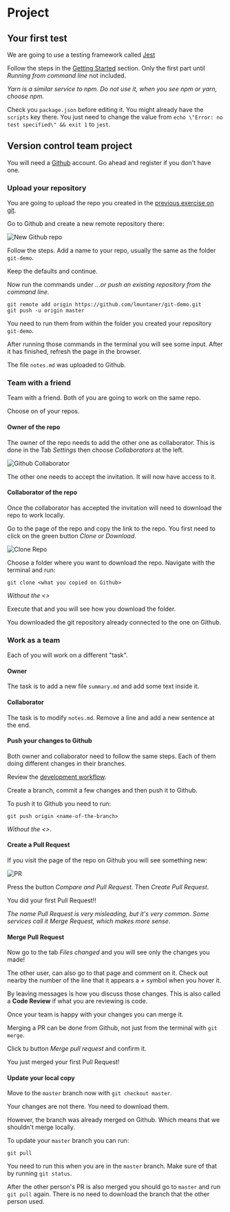 # Project

## Your first test

We are going to use a testing framework called [Jest](https://jestjs.io/)

Follow the steps in the [Getting Started](https://jestjs.io/docs/en/getting-started) section. Only the first part until *Running from command line* not included.

*Yarn is a similar service to npm. Do not use it, when you see npm or yarn, choose npm.*

Check you `package.json` before editing it. You might already have the `scripts` key there. You just need to change the value from `echo \"Error: no test specified\" && exit 1` to `jest`.

## Version control team project

You will need a [Github](https://github.com/) account. Go ahead and register if you don't have one.

### Upload your repository

You are going to upload the repo you created in the [previous exercise on git](./git.md).

Go to Github and create a new remote repository there:

![New Github repo](./assets/new-repo-github.png)

Follow the steps. Add a name to your repo, usually the same as the folder `git-demo`.

Keep the defaults and continue.

Now run the commands under *…or push an existing repository from the command line*.

```git
git remote add origin https://github.com/lmuntaner/git-demo.git
git push -u origin master
```

You need to run them from within the folder you created your repository `git-demo`.

After running those commands in the terminal you will see some input. After it has finished, refresh the page in the browser.

The file `notes.md` was uploaded to Github.

### Team with a friend

Team with a friend. Both of you are going to work on the same repo.

Choose on of your repos.

#### Owner of the repo

The owner of the repo needs to add the other one as collaborator. This is done in the Tab *Settings* then choose *Collaborators* at the left.

![Github Collaborator](./assets/collaborator-github.png)

The other one needs to accept the invitation. It will now have access to it.

#### Collaborator of the repo

Once the collaborator has accepted the invitation will need to download the repo to work locally.

Go to the page of the repo and copy the link to the repo. You first need to click on the green button *Clone or Download*.

![Clone Repo](./assets/clone-url.png)

Choose a folder where you want to download the repo. Navigate with the terminal and run:

```git
git clone <what you copied on Github>
```

*Without the <>*

Execute that and you will see how you download the folder.

You downloaded the git repository already connected to the one on Github.

### Work as a team

Each of you will work on a different "task".

#### Owner

The task is to add a new file `summary.md` and add some text inside it.

#### Collaborator

The task is to modify `notes.md`. Remove a line and add a new sentence at the end.

#### Push your changes to Github

Both owner and collaborator need to follow the same steps. Each of them doing different changes in their branches.

Review the [development workflow](./workflow.md).

Create a branch, commit a few changes and then push it to Github.

To push it to Github you need to run:

```git
git push origin <name-of-the-branch>
```

*Without the <>*.

#### Create a Pull Request

If you visit the page of the repo on Github you will see something new:

![PR](./assets/github-pr.png)

Press the button *Compare and Pull Request*. Then *Create Pull Request*.

You did your first Pull Request!!

*The name Pull Request is very misleading, but it's very common. Some services call it Merge Request, which makes more sense*.

#### Merge Pull Request

Now go to the tab *Files changed* and you will see only the changes you made!

The other user, can also go to that page and comment on it. Check out nearby the number of the line that it appears a *+* symbol when you hover it.

By leaving messages is how you discuss those changes. This is also called a **Code Review** if what you are reviewing is code.

Once your team is happy with your changes you can merge it.

Merging a PR can be done from Github, not just from the terminal with `git merge`.

Click tu button *Merge pull request* and confirm it.

You just merged your first Pull Request!

#### Update your local copy

Move to the `master` branch now with `git checkout master`.

Your changes are not there. You need to download them.

However, the branch was already merged on Github. Which means that we shouldn't merge locally.

To update your `master` branch you can run:

```git
git pull
```

You need to run this when you are in the `master` branch. Make sure of that by running `git status`.

After the other person's PR is also merged you should go to `master` and run `git pull` again. There is no need to download the branch that the other person used.
